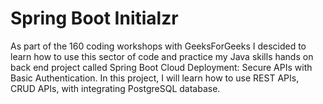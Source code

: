 # Spring Boot Initialzr
As part of the 160 coding workshops with GeeksForGeeks I descided to learn how to use this sector of code and practice my Java skills hands on back end project called 
Spring Boot Cloud Deployment: Secure APIs with Basic Authentication.  In this project, I will learn how to use REST APIs, CRUD APIs, with integrating PostgreSQL database. 
